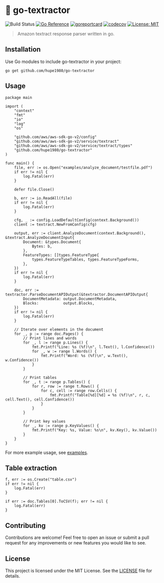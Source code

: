 # 📄 go-textractor
![Build Status](https://github.com/hupe1980/go-textractor/workflows/Build/badge.svg) 
[![Go Reference](https://pkg.go.dev/badge/github.com/hupe1980/go-textractor.svg)](https://pkg.go.dev/github.com/hupe1980/go-textractor)
[![goreportcard](https://goreportcard.com/badge/github.com/hupe1980/go-textractor)](https://goreportcard.com/report/github.com/hupe1980/go-textractor)
[![codecov](https://codecov.io/gh/hupe1980/go-textractor/branch/main/graph/badge.svg?token=VEDVMNI1TV)](https://codecov.io/gh/hupe1980/go-textractor)
[![License: MIT](https://img.shields.io/badge/License-MIT-yellow.svg)](https://opensource.org/licenses/MIT)
> Amazon textract response parser written in go.

## Installation
Use Go modules to include go-textractor in your project:
```
go get github.com/hupe1980/go-textractor
```

## Usage
```golang
package main

import (
	"context"
	"fmt"
	"io"
	"log"
	"os"

	"github.com/aws/aws-sdk-go-v2/config"
	"github.com/aws/aws-sdk-go-v2/service/textract"
	"github.com/aws/aws-sdk-go-v2/service/textract/types"
	"github.com/hupe1980/go-textractor"
)

func main() {
	file, err := os.Open("examples/analyze_document/testfile.pdf")
	if err != nil {
		log.Fatal(err)
	}

	defer file.Close()

	b, err := io.ReadAll(file)
	if err != nil {
		log.Fatal(err)
	}

	cfg, _ := config.LoadDefaultConfig(context.Background())
	client := textract.NewFromConfig(cfg)

	output, err := client.AnalyzeDocument(context.Background(), &textract.AnalyzeDocumentInput{
		Document: &types.Document{
			Bytes: b,
		},
		FeatureTypes: []types.FeatureType{
			types.FeatureTypeTables, types.FeatureTypeForms,
		},
	})
	if err != nil {
		log.Fatal(err)
	}

	doc, err := textractor.ParseDocumentAPIOutput(&textractor.DocumentAPIOutput{
		DocumentMetadata: output.DocumentMetadata,
		Blocks:           output.Blocks,
	})
	if err != nil {
		log.Fatal(err)
	}

	// Iterate over elements in the document
	for _, p := range doc.Pages() {
		// Print lines and words
		for _, l := range p.Lines() {
			fmt.Printf("Line: %s (%f)\n", l.Text(), l.Confidence())
			for _, w := range l.Words() {
				fmt.Printf("Word: %s (%f)\n", w.Text(), w.Confidence())
			}
		}

		// Print tables
		for _, t := range p.Tables() {
			for r, row := range t.Rows() {
				for c, cell := range row.Cells() {
					fmt.Printf("Table[%d][%d] = %s (%f)\n", r, c, cell.Text(), cell.Confidence())
				}
			}
		}

		// Print key values
		for _, kv := range p.KeyValues() {
			fmt.Printf("Key: %s, Value: %s\n", kv.Key(), kv.Value())
		}
	}
}
```

For more example usage, see [examples](./examples).

## Table extraction
```golang
f, err := os.Create("table.csv")
if err != nil {
	log.Fatal(err)
}

if err := doc.Tables[0].ToCSV(f); err != nil {
	log.Fatal(err)
}
```

## Contributing
Contributions are welcome! Feel free to open an issue or submit a pull request for any improvements or new features you would like to see.

## License
This project is licensed under the MIT License. See the [LICENSE](./LICENSE) file for details.